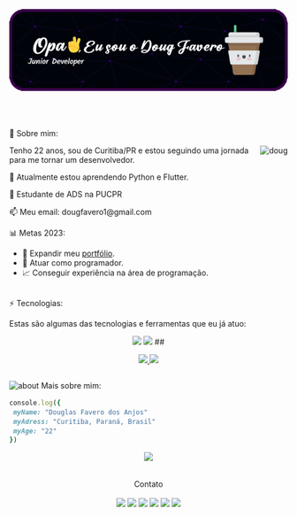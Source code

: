 <div align="center">
<img src="https://github.com/DougFaveroAnjos/DougFaveroAnjos/raw/main/github.png">
</div> <br/><br/><br/>

<p>🌻 Sobre mim: </p>
        <img align="right" alt="doug" src='https://i.picasion.com/pic92/f829aa90d70d8f2d1b7274064656910a.gif'>
        <p>Tenho 22 anos, sou de Curitiba/PR e estou seguindo uma jornada para me tornar um desenvolvedor.</p>
        <p>🌱 Atualmente estou aprendendo Python e Flutter.</p>
        <p>🚀 Estudante de ADS na PUCPR </p>
        <p>📫 Meu email: dougfavero1@gmail.com</p>
  


📊 Metas 2023:
<ul>
<li>📂 Expandir meu <a href="https://portifolio-doug.vercel.app" target="blank_">portfólio</a>. </li>
<li>🤝 Atuar como programador. </li>
<li>📈 Conseguir experiência na área de programação.</li><br/>
</ul>


<p>⚡ Tecnologias:</p>
<p>Estas são algumas das tecnologias e ferramentas que eu já atuo:</p>
<p align="center"> 
<img size=50% src="https://icongr.am/devicon/csharp-plain.svg?size=128&color=ffffff">
<img size=50% src="https://icongr.am/devicon/python-plain.svg?size=128&color=ffffff">
##

<!-- Stats GitHutb -->
<div align="center">
  <a href="https://github.com/DougFaveroAnjos">
  <img height="150px" src="https://github-readme-stats.vercel.app/api?username=DougFaveroAnjos&show_icons=true&theme=radical&include_all_commits=true&count_private=true"/>
  <img height="150px" src="https://github-readme-stats.vercel.app/api/top-langs/?username=DougFaveroAnjos&layout=compact&langs_count=7&theme=radical"/>
  </a>
 </div>
 
  ##
 
 <!-- sobre -->
  <img width="45" alt="about" src="https://raw.github.com/elizarov/elizarov/master/about.png"> Mais sobre mim:
```ruby
console.log({
 myName: "Douglas Favero dos Anjos"
 myAdress: "Curitiba, Paraná, Brasil"
 myAge: "22"
})
```
<div align='center'>
<img src="https://github.com/DougFaveroAnjos/DougFaveroAnjos/blob/output/github-contribution-grid-snake.svg">
</div>

 ## 
 
<!-- Redes Sociais e Contato -->
<p align='center'>
        Contato<br/><br/>
<a target="_blank" href="mailto:dougfavero1@gmail.com"><img src="https://img.shields.io/badge/Gmail-D14836?style=for-the-badge&logo=gmail&logoColor=white"></a>
<a target="_blank" href="https://discord.gg/KyDj549PUP" target="_blank"><img src="https://img.shields.io/badge/Discord-7289DA?style=for-the-badge&logo=discord&logoColor=white"></a>
<a target="_blank" href="https://www.facebook.com/douglas.favero.9/" target="_blank"><img src="https://img.shields.io/badge/Facebook-1877F2?style=for-the-badge&logo=facebook&logoColor=white"></a>
<a target="_blank" href="https://www.instagram.com/dougfavero/" target="_blank"><img src="https://img.shields.io/badge/Instagram-E4405F?style=for-the-badge&logo=instagram&logoColor=white"></a>
<a target="_blank" href="https://www.twitch.tv/dougfavero" target="_blank"><img src="https://img.shields.io/badge/Twitch-9146FF?style=for-the-badge&logo=twitch&logoColor=white"></a>
<a target="_blank" href="https://www.linkedin.com/in/dougfavero/" target="_blank"><img src="https://img.shields.io/badge/LinkedIn-0077B5?style=for-the-badge&logo=linkedin&logoColor=white"></a> 
</p>

##  


 
